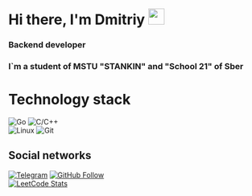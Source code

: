 <h1>Hi there, I'm Dmitriy
<img src="https://github.com/blackcater/blackcater/raw/main/images/Hi.gif" height="32"/></h1>
<h3>Backend developer</h3>
<h3>I`m a student of MSTU "STANKIN" and "School 21" of Sber</h3>
<h1>Technology stack</h1>

  
![Go](https://img.shields.io/badge/go-%2300ADD8.svg?style=for-the-badge&logo=go&logoColor=white)
![C/C++](https://img.shields.io/badge/c/c++-%2300599C.svg?style=for-the-badge&logo=c%2B%2B&logoColor=white)
<br/>
![Linux](https://img.shields.io/badge/Linux-FCC624?style=for-the-badge&logo=linux&logoColor=black)
![Git](https://img.shields.io/badge/git-%23F05033.svg?style=for-the-badge&logo=git&logoColor=white)
## Social networks
[![Telegram](https://img.shields.io/static/v1?style=for-the-badge&logo=telegram&label=Telegram&message=exist03&color=blue&labelColor=black)](https://t.me/exist03)
[![GitHub Follow](https://img.shields.io/github/followers/exist03?label=follow&logo=github&style=for-the-badge&labelColor=black)](https://github.com/exist03)<br/>
[![LeetCode Stats](https://img.shields.io/badge/dynamic/json?style=for-the-badge&labelColor=black&color=darkorange&label=Solved&query=solvedOverTotal&url=https%3A%2F%2Fleetcode-badge.vercel.app%2Fapi%2Fusers%2Fexist03&logo=leetcode&logoColor=yellow)](https://leetcode.com/exist03/)

